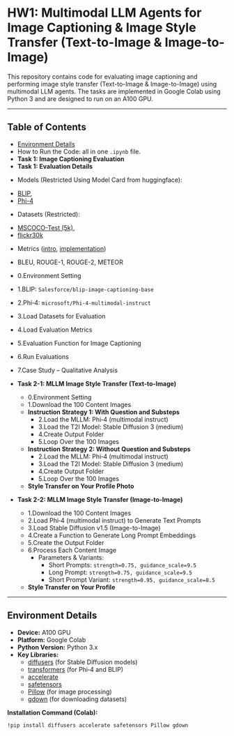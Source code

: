 # HW1: Multimodal LLM Agents for Image Captioning & Image Style Transfer (Text-to-Image & Image-to-Image)

This repository contains code for evaluating image captioning and performing image style transfer (Text-to-Image & Image-to-Image) using multimodal LLM agents. The tasks are implemented in Google Colab using Python 3 and are designed to run on an A100 GPU.

---

## Table of Contents

- [Environment Details](#environment-details)
- How to Run the Code: all in one `.ipynb` file.
- **Task 1: Image Captioning Evaluation**
- **Task 1: Evaluation Details**
  
*   Models (Restricted Using Model Card from huggingface):
 - [BLIP](https://huggingface.co/Salesforce/blip-image-captioning-base), 
 - [Phi-4](https://huggingface.co/microsoft/Phi-4-multimodal-instruct) 
*   Datasets (Restricted): 
 - [MSCOCO-Test (5k)](https://huggingface.co/datasets/nlphuji/mscoco_2014_5k_test_image_text_retrieval), 
 - [flickr30k](https://huggingface.co/datasets/nlphuji/flickr30k) 
*   Metrics ([intro](https://avinashselvam.medium.com/llm-evaluation-metrics-bleu-rogue-and-meteor-explained-a5d2b129e87f), [implementation](https://huggingface.co/docs/evaluate/index)) 
 - BLEU, ROUGE-1, ROUGE-2, METEOR 
  - 0.Environment Setting
  - 1.BLIP: `Salesforce/blip-image-captioning-base`
  - 2.Phi‑4: `microsoft/Phi-4-multimodal-instruct`
  - 3.Load Datasets for Evaluation
  - 4.Load Evaluation Metrics
  - 5.Evaluation Function for Image Captioning
  - 6.Run Evaluations
  - 7.Case Study – Qualitative Analysis
       
- **Task 2-1: MLLM Image Style Transfer (Text-to-Image)**
  - 0.Environment Setting
  - 1.Download the 100 Content Images
  - **Instruction Strategy 1: With Question and Substeps**
    - 2.Load the MLLM: Phi‑4 (multimodal instruct)
    - 3.Load the T2I Model: Stable Diffusion 3 (medium)
    - 4.Create Output Folder
    - 5.Loop Over the 100 Images
  - **Instruction Strategy 2: Without Question and Substeps**
    - 2.Load the MLLM: Phi‑4 (multimodal instruct)
    - 3.Load the T2I Model: Stable Diffusion 3 (medium)
    - 4.Create Output Folder
    - 5.Loop Over the 100 Images
  - **Style Transfer on Your Profile Photo**
- **Task 2-2: MLLM Image Style Transfer (Image-to-Image)**
  - 1.Download the 100 Content Images
  - 2.Load Phi‑4 (multimodal instruct) to Generate Text Prompts
  - 3.Load Stable Diffusion v1.5 (Image-to-Image)
  - 4.Create a Function to Generate Long Prompt Embeddings
  - 5.Create the Output Folder
  - 6.Process Each Content Image
    - Parameters & Variants:
      - Short Prompts: `strength=0.75, guidance_scale=9.5`
      - Long Prompt: `strength=0.75, guidance_scale=9.5`
      - Short Prompt Variant: `strength=0.95, guidance_scale=8.5`
  - **Style Transfer on Your Profile**

---

## Environment Details

- **Device:** A100 GPU  
- **Platform:** Google Colab  
- **Python Version:** Python 3.x  
- **Key Libraries:**
  - [diffusers](https://github.com/huggingface/diffusers) (for Stable Diffusion models)
  - [transformers](https://github.com/huggingface/transformers) (for Phi‑4 and BLIP)
  - [accelerate](https://github.com/huggingface/accelerate)
  - [safetensors](https://github.com/huggingface/safetensors)
  - [Pillow](https://github.com/python-pillow/Pillow) (for image processing)
  - [gdown](https://github.com/wkentaro/gdown) (for downloading datasets)

**Installation Command (Colab):**

```bash
!pip install diffusers accelerate safetensors Pillow gdown
```
